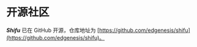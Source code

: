 # 开源社区

***Shifu*** 已在 GitHub 开源，仓库地址为 [https://github.com/edgenesis/shifu](https://github.com/edgenesis/shifu)。
